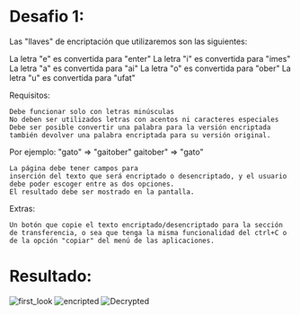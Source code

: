 # Desafio 1:
Las "llaves" de encriptación que utilizaremos son las siguientes:

La letra "e" es convertida para "enter"
La letra "i" es convertida para "imes"
La letra "a" es convertida para "ai"
La letra "o" es convertida para "ober"
La letra "u" es convertida para "ufat"

Requisitos:

    Debe funcionar solo con letras minúsculas
    No deben ser utilizados letras con acentos ni caracteres especiales
    Debe ser posible convertir una palabra para la versión encriptada también devolver una palabra encriptada para su versión original.

Por ejemplo:
"gato" => "gaitober"
gaitober" => "gato"

    La página debe tener campos para
    inserción del texto que será encriptado o desencriptado, y el usuario debe poder escoger entre as dos opciones.
    El resultado debe ser mostrado en la pantalla.

Extras:

    Un botón que copie el texto encriptado/desencriptado para la sección de transferencia, o sea que tenga la misma funcionalidad del ctrl+C o de la opción "copiar" del menú de las aplicaciones.


# Resultado:
![first_look](https://github.com/LoneROKIE/Alura-Encriptador-Challenge-1/assets/96219296/68912fb1-4d21-4fc7-9f70-3159c91681cc)
![encripted](https://github.com/LoneROKIE/Alura-Encriptador-Challenge-1/assets/96219296/185658eb-5e6b-46fc-bb2e-04fcbfec8f2b)
![Decrypted](https://github.com/LoneROKIE/Alura-Encriptador-Challenge-1/assets/96219296/c4aaa014-8f07-48a2-ad4c-f3b2ef3875db)


